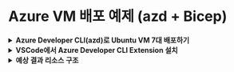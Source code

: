 # Azure VM 배포 예제 (azd + Bicep)

<details>
<summary><strong>Azure Developer CLI(azd)로 Ubuntu VM 7대 배포하기</strong></summary>

## 사전 준비
- Azure CLI 설치: https://docs.microsoft.com/ko-kr/cli/azure/install-azure-cli
- Azure Developer CLI(azd) 설치: https://learn.microsoft.com/ko-kr/azure/developer/azure-developer-cli/install-azd
- (VSCode 권장) 확장: [Azure Developer CLI Extension](https://marketplace.visualstudio.com/items?itemName=ms-azuretools.azure-dev)

## 배포 방법

1. Azure 로그인
   ```bash
   az login
   ```
2. 리소스 그룹 생성 (예시)
   ```bash
   az group create --name rg-openinfradays-krc-01 --location koreacentral
   ```
3. 환경 변수(.env) 설정 예시
   ```env
   ADMIN_PASSWORD=패스워드
   VMNAME=openinfradays
   AZURE_RESOURCE_GROUP=rg-openinfradays-krc-01
   ```
4. azd 프로젝트 초기화 (최초 1회)
   ```bash
   azd init
   ```
5. 배포
   ```bash
   azd up
   ```

## 옵션/파라미터
- VMNAME: VM 이름 패턴 접두어 (예: openinfradays)
- ADMIN_PASSWORD: Ubuntu VM의 관리자 비밀번호
- vmCount: VM 개수 (기본 7, 필요시 main.bicep에서 수정)

## 주요 azd 명령어
- 배포: `azd up`
- 삭제: `azd down`
- 상태 확인: `azd show`

</details>

<details>
<summary><strong>VSCode에서 Azure Developer CLI Extension 설치</strong></summary>

1. VSCode 좌측 Extensions(확장) 메뉴 클릭
2. 'Azure Developer CLI' 검색 후 설치
3. 명령 팔레트(Ctrl+Shift+P)에서 `azd` 관련 명령 실행 가능

</details>

<details>
<summary><strong>예상 결과 리소스 구조</strong></summary>

- Virtual Network: vnet-{VMNAME}-krc-01
- Subnet: default
- Network Security Group: nsg-{VMNAME}-krc-01 (SSH 22번만 허용)
- VM: {VMNAME}1 ~ {VMNAME}7 (Ubuntu 20.04 LTS)
- NIC: {VMNAME}1-nic ~ {VMNAME}7-nic

</details>
